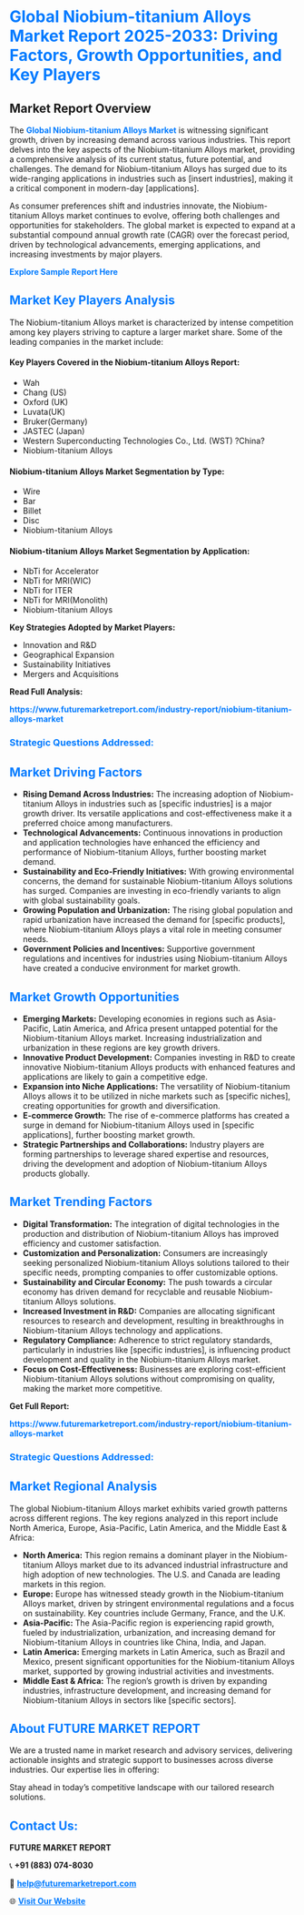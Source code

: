 <h1 style="color: #007BFF;">Global Niobium-titanium Alloys Market Report 2025-2033: Driving Factors, Growth Opportunities, and Key Players</h1>

<section id="overview">
<h2>Market Report Overview</h2>
<p>The <a href="https://www.futuremarketreport.com/industry-report/niobium-titanium-alloys-market" style="color: #007BFF; text-decoration: none;"><strong>Global Niobium-titanium Alloys Market</strong></a> is witnessing significant growth, driven by increasing demand across various industries. This report delves into the key aspects of the Niobium-titanium Alloys market, providing a comprehensive analysis of its current status, future potential, and challenges. The demand for Niobium-titanium Alloys has surged due to its wide-ranging applications in industries such as [insert industries], making it a critical component in modern-day [applications].</p>
<p>As consumer preferences shift and industries innovate, the Niobium-titanium Alloys market continues to evolve, offering both challenges and opportunities for stakeholders. The global market is expected to expand at a substantial compound annual growth rate (CAGR) over the forecast period, driven by technological advancements, emerging applications, and increasing investments by major players.</p>
</section>

<section id="overview">
<p><a href="https://www.futuremarketreport.com/request-sample/reportId=106862" style="color: #007BFF; text-decoration: none;"><strong>Explore Sample Report Here</strong></a></p>
</section>

<section id="key-players">
<h2 style="color: #007BFF;">Market Key Players Analysis</h2>
<p>The Niobium-titanium Alloys market is characterized by intense competition among key players striving to capture a larger market share. Some of the leading companies in the market include:</p>
<h4>Key Players Covered in the Niobium-titanium Alloys Report:</h4>
<ul><li>Wah</li><li>Chang (US)</li><li>Oxford (UK)</li><li>Luvata(UK)</li><li>Bruker(Germany)</li><li>JASTEC (Japan)</li><li>Western Superconducting Technologies Co., Ltd. (WST) ?China?</li><li>Niobium-titanium Alloys</li></ul>
<h4>Niobium-titanium Alloys Market Segmentation by Type:</h4>
<ul><li>Wire</li><li>Bar</li><li>Billet</li><li>Disc</li><li>Niobium-titanium Alloys</li></ul>

<h4>Niobium-titanium Alloys Market Segmentation by Application:</h4>
<ul><li>NbTi for Accelerator</li><li>NbTi for MRI(WIC)</li><li>NbTi for ITER</li><li>NbTi for MRI(Monolith)</li><li>Niobium-titanium Alloys</li></ul>
<p><strong>Key Strategies Adopted by Market Players:</strong></p>
<ul>
<li>Innovation and R&D</li>
<li>Geographical Expansion</li>
<li>Sustainability Initiatives</li>
<li>Mergers and Acquisitions</li>
</ul>
</section>

<section>
<p><strong>Read Full Analysis: </strong></p><a href="https://www.futuremarketreport.com/industry-report/niobium-titanium-alloys-market" style="color: #007BFF; text-decoration: none;"><strong>https://www.futuremarketreport.com/industry-report/niobium-titanium-alloys-market</strong></a>
<h3 style="color: #007BFF;">Strategic Questions Addressed:</h3>
</section>

<section id="driving-factors">
<h2 style="color: #007BFF;">Market Driving Factors</h2>
<ul>
<li><strong>Rising Demand Across Industries:</strong> The increasing adoption of Niobium-titanium Alloys in industries such as [specific industries] is a major growth driver. Its versatile applications and cost-effectiveness make it a preferred choice among manufacturers.</li>
<li><strong>Technological Advancements:</strong> Continuous innovations in production and application technologies have enhanced the efficiency and performance of Niobium-titanium Alloys, further boosting market demand.</li>
<li><strong>Sustainability and Eco-Friendly Initiatives:</strong> With growing environmental concerns, the demand for sustainable Niobium-titanium Alloys solutions has surged. Companies are investing in eco-friendly variants to align with global sustainability goals.</li>
<li><strong>Growing Population and Urbanization:</strong> The rising global population and rapid urbanization have increased the demand for [specific products], where Niobium-titanium Alloys plays a vital role in meeting consumer needs.</li>
<li><strong>Government Policies and Incentives:</strong> Supportive government regulations and incentives for industries using Niobium-titanium Alloys have created a conducive environment for market growth.</li>
</ul>
</section>

<section id="growth-opportunities">
<h2 style="color: #007BFF;">Market Growth Opportunities</h2>
<ul>
<li><strong>Emerging Markets:</strong> Developing economies in regions such as Asia-Pacific, Latin America, and Africa present untapped potential for the Niobium-titanium Alloys market. Increasing industrialization and urbanization in these regions are key growth drivers.</li>
<li><strong>Innovative Product Development:</strong> Companies investing in R&D to create innovative Niobium-titanium Alloys products with enhanced features and applications are likely to gain a competitive edge.</li>
<li><strong>Expansion into Niche Applications:</strong> The versatility of Niobium-titanium Alloys allows it to be utilized in niche markets such as [specific niches], creating opportunities for growth and diversification.</li>
<li><strong>E-commerce Growth:</strong> The rise of e-commerce platforms has created a surge in demand for Niobium-titanium Alloys used in [specific applications], further boosting market growth.</li>
<li><strong>Strategic Partnerships and Collaborations:</strong> Industry players are forming partnerships to leverage shared expertise and resources, driving the development and adoption of Niobium-titanium Alloys products globally.</li>
</ul>
</section>

<section id="trending-factors">
<h2 style="color: #007BFF;">Market Trending Factors</h2>
<ul>
<li><strong>Digital Transformation:</strong> The integration of digital technologies in the production and distribution of Niobium-titanium Alloys has improved efficiency and customer satisfaction.</li>
<li><strong>Customization and Personalization:</strong> Consumers are increasingly seeking personalized Niobium-titanium Alloys solutions tailored to their specific needs, prompting companies to offer customizable options.</li>
<li><strong>Sustainability and Circular Economy:</strong> The push towards a circular economy has driven demand for recyclable and reusable Niobium-titanium Alloys solutions.</li>
<li><strong>Increased Investment in R&D:</strong> Companies are allocating significant resources to research and development, resulting in breakthroughs in Niobium-titanium Alloys technology and applications.</li>
<li><strong>Regulatory Compliance:</strong> Adherence to strict regulatory standards, particularly in industries like [specific industries], is influencing product development and quality in the Niobium-titanium Alloys market.</li>
<li><strong>Focus on Cost-Effectiveness:</strong> Businesses are exploring cost-efficient Niobium-titanium Alloys solutions without compromising on quality, making the market more competitive.</li>
</ul>
</section>

<section>
<p><strong>Get Full Report: </strong></p><a href="https://www.futuremarketreport.com/industry-report/niobium-titanium-alloys-market" style="color: #007BFF; text-decoration: none;"><strong>https://www.futuremarketreport.com/industry-report/niobium-titanium-alloys-market</strong></a>
<h3 style="color: #007BFF;">Strategic Questions Addressed:</h3>
</section>


<section id="regional-analysis">
<h2 style="color: #007BFF;">Market Regional Analysis</h2>
<p>The global Niobium-titanium Alloys market exhibits varied growth patterns across different regions. The key regions analyzed in this report include North America, Europe, Asia-Pacific, Latin America, and the Middle East & Africa:</p>
<ul>
<li><strong>North America:</strong> This region remains a dominant player in the Niobium-titanium Alloys market due to its advanced industrial infrastructure and high adoption of new technologies. The U.S. and Canada are leading markets in this region.</li>
<li><strong>Europe:</strong> Europe has witnessed steady growth in the Niobium-titanium Alloys market, driven by stringent environmental regulations and a focus on sustainability. Key countries include Germany, France, and the U.K.</li>
<li><strong>Asia-Pacific:</strong> The Asia-Pacific region is experiencing rapid growth, fueled by industrialization, urbanization, and increasing demand for Niobium-titanium Alloys in countries like China, India, and Japan.</li>
<li><strong>Latin America:</strong> Emerging markets in Latin America, such as Brazil and Mexico, present significant opportunities for the Niobium-titanium Alloys market, supported by growing industrial activities and investments.</li>
<li><strong>Middle East & Africa:</strong> The region’s growth is driven by expanding industries, infrastructure development, and increasing demand for Niobium-titanium Alloys in sectors like [specific sectors].</li>
</ul>
</section>

<footer>
<h2 style="color: #007BFF;">About FUTURE MARKET REPORT</h2>
<p>We are a trusted name in market research and advisory services, delivering actionable insights and strategic support to businesses across diverse industries. Our expertise lies in offering:</p>

<p>Stay ahead in today’s competitive landscape with our tailored research solutions.</p>

<h2 style="color: #007BFF;">Contact Us:</h2>
<p><strong>FUTURE MARKET REPORT</strong></p>
<p>📞 <strong>+91 (883) 074-8030</strong></p>
<p>📧 <strong><a href="mailto:help@futuremarketreport.com" style="color: #007BFF;">help@futuremarketreport.com</a></strong></p>
<p>🌐 <strong><a href="https://www.futuremarketreport.com/" style="color: #007BFF;">Visit Our Website</a></strong></p>
</footer>